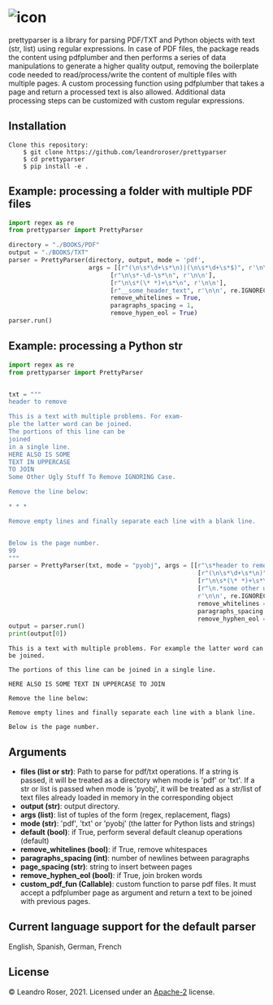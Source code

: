 
![icon](https://user-images.githubusercontent.com/10769732/140857203-e0580717-52c3-4cdd-affc-00ad5bf0a526.png)
===========


prettyparser is a library for parsing PDF/TXT and Python objects with text (str, list) using regular expressions. 
In case of PDF files, the package reads the content using pdfplumber and then performs a series of
data manipulations to generate a higher quality output, removing the boilerplate code needed to read/process/write the content of multiple files with multiple pages. A custom processing function using pdfplumber that takes a page and return a processed text is also allowed. Additional data processing steps can be customized with custom regular expressions.


## Installation

```
Clone this repository:
    $ git clone https://github.com/leandroroser/prettyparser
    $ cd prettyparser
    $ pip install -e .
```

## Example: processing a folder with multiple PDF files


```Python
import regex as re
from prettyparser import PrettyParser

directory = "./BOOKS/PDF"
output = "./BOOKS/TXT"
parser = PrettyParser(directory, output, mode = 'pdf',
                      args = [[r"(\n\s*\d+\s*\n)|(\n\s*\d+\s*$)", r'\n\n'],
                            [r"\n\s*-\d-\s*\n", r'\n\n'], 
                            [r"\n\s*(\* *)+\s*\n", r'\n\n'],
                            [r"__some_header_text", r'\n\n', re.IGNORECASE]],
                            remove_whitelines = True,
                            paragraphs_spacing = 1,
                            remove_hypen_eol = True)
parser.run()
```

## Example: processing a Python str

```Python
import regex as re
from prettyparser import PrettyParser


txt = """
header to remove

This is a text with multiple problems. For exam-
ple the latter word can be joined. 
The portions of this line can be
joined
in a single line.
HERE ALSO IS SOME
TEXT IN UPPERCASE
TO JOIN
Some Other Ugly Stuff To Remove IGNORING Case. 

Remove the line below:

* * * 

Remove empty lines and finally separate each line with a blank line.


Below is the page number.
99
"""
parser = PrettyParser(txt, mode = "pyobj", args = [[r"\s*header to remove\s*\n",r""],
                                                    [r"(\n\s*\d+\s*\n)", r'\n\n'],
                                                    [r"\n\s*(\* *)+\s*\n", r'\n\n'],
                                                    [r"\n.*some other ugly stuff.*", 
                                                    r'\n\n', re.IGNORECASE]],
                                                    remove_whitelines = True,
                                                    paragraphs_spacing = 1,
                                                    remove_hyphen_eol = True)
output = parser.run()
print(output[0])
```

```
This is a text with multiple problems. For example the latter word can be joined.

The portions of this line can be joined in a single line.

HERE ALSO IS SOME TEXT IN UPPERCASE TO JOIN

Remove the line below: 

Remove empty lines and finally separate each line with a blank line.

Below is the page number.
```

Arguments
---------
- **files (list or str)**: Path to parse for pdf/txt operations. If a string is passed, it will be treated as a directory when mode is 'pdf' or 'txt'. If a str or list is passed when mode is 'pyobj', it will be treated as a str/list of text files already loaded in memory in the corresponding object
- **output (str)**: output directory.
- **args (list)**: list of tuples of the form (regex, replacement, flags)
- **mode (str)**: 'pdf', 'txt' or 'pyobj' (the latter for Python lists and strings)
- **default (bool)**: if True, perform several default cleanup operations (default)
- **remove_whitelines (bool)**: if True, remove whitespaces
- **paragraphs_spacing (int)**: number of newlines between paragraphs
- **page_spacing (str)**: string to insert between pages
- **remove_hyphen_eol (bool)**: if True, join broken words
- **custom_pdf_fun (Callable)**: custom function to parse pdf files.
  It must accept a pdfplumber page as argument and return a text to be joined with previous pages.

Current language support for the default parser
------------------------------------------------
English, Spanish, German, French 

License
-------
© Leandro Roser, 2021. Licensed under an [Apache-2](https://github.com/leandroroser/prettyparser/blob/main/LICENSE) license.


